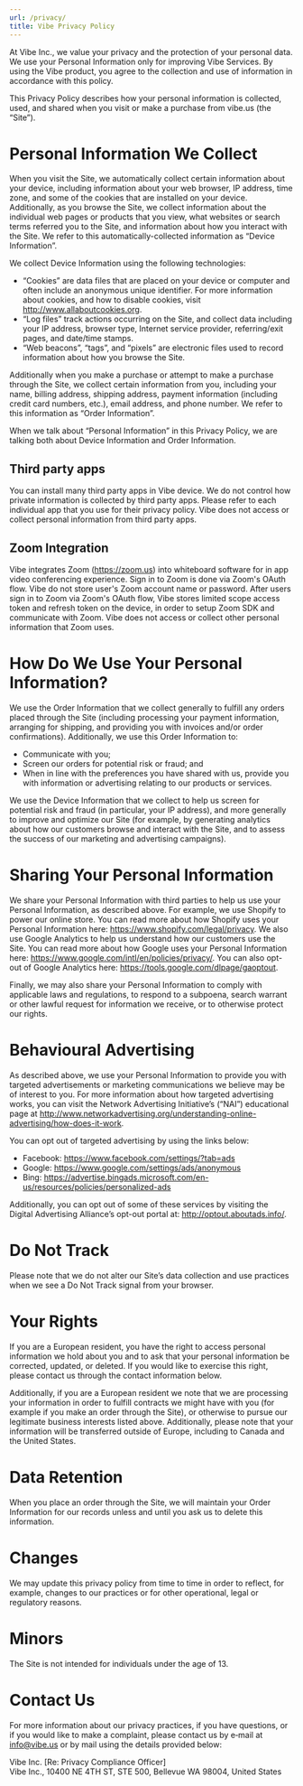 ```yaml
---
url: /privacy/
title: Vibe Privacy Policy
---
```


At Vibe Inc., we value your privacy and the protection of your personal data. We use your
Personal Information only for improving Vibe Services. By using the Vibe product, you
agree to the collection and use of information in accordance with this policy.

This Privacy Policy describes how your personal information is collected, used, and shared when you visit or
make a purchase from vibe.us (the “Site”).

# Personal Information We Collect

When you visit the Site, we automatically collect certain information about your device, including information about
your web browser, IP address, time zone, and some of the cookies that are installed on your device.
Additionally, as you browse the Site, we collect information about the individual web pages or products that you view,
what websites or search terms referred you to the Site, and information about how you interact with the Site.
We refer to this automatically-collected information as “Device Information”.

We collect Device Information using the following technologies:

- “Cookies” are data files that are placed on your device or computer and often include an anonymous unique identifier.
  For more information about cookies, and how to disable cookies, visit http://www.allaboutcookies.org.
- “Log files” track actions occurring on the Site, and collect data including your IP address, browser type,
  Internet service provider, referring/exit pages, and date/time stamps.
- “Web beacons”, “tags”, and “pixels” are electronic files used to record information about how you browse the Site.

Additionally when you make a purchase or attempt to make a purchase through the Site, we collect certain information
from you, including your name, billing address, shipping address, payment information (including credit card numbers, etc.),
email address, and phone number. We refer to this information as “Order Information”.

When we talk about “Personal Information” in this Privacy Policy, we are talking both about Device Information and
Order Information.

## Third party apps

You can install many third party apps in Vibe device. We do not control how private information is collected by third
party apps. Please refer to each individual app that you use for their privacy policy. Vibe does not access or collect
personal information from third party apps.

## Zoom Integration

Vibe integrates Zoom (https://zoom.us) into whiteboard software for in app video conferencing experience. Sign in to
Zoom is done via Zoom's OAuth flow. Vibe do not store user's Zoom account name or password. After users sign in to
Zoom via Zoom's OAuth flow, Vibe stores limited scope access token and refresh token on the device, in order to setup
Zoom SDK and communicate with Zoom. Vibe does not access or collect other personal information that Zoom uses.

# How Do We Use Your Personal Information?

We use the Order Information that we collect generally to fulfill any orders placed through the Site
(including processing your payment information, arranging for shipping, and providing you with invoices and/or order
confirmations). Additionally, we use this Order Information to:

- Communicate with you;
- Screen our orders for potential risk or fraud; and
- When in line with the preferences you have shared with us, provide you with information or advertising relating to our products or services.

We use the Device Information that we collect to help us screen for potential risk and fraud (in particular, your IP address),
and more generally to improve and optimize our Site (for example, by generating analytics about how our customers
browse and interact with the Site, and to assess the success of our marketing and advertising campaigns).

# Sharing Your Personal Information

We share your Personal Information with third parties to help us use your Personal Information, as described above.
For example, we use Shopify to power our online store. You can read more about how Shopify uses your Personal Information
here: https://www.shopify.com/legal/privacy. We also use Google Analytics to help us understand how our customers use the
Site. You can read more about how Google uses your Personal Information here: https://www.google.com/intl/en/policies/privacy/.
You can also opt-out of Google Analytics here: https://tools.google.com/dlpage/gaoptout.

Finally, we may also share your Personal Information to comply with applicable laws and regulations,
to respond to a subpoena, search warrant or other lawful request for information we receive,
or to otherwise protect our rights.

# Behavioural Advertising

As described above, we use your Personal Information to provide you with targeted advertisements or marketing
communications we believe may be of interest to you. For more information about how targeted advertising works,
you can visit the Network Advertising Initiative’s (“NAI”) educational page at
http://www.networkadvertising.org/understanding-online-advertising/how-does-it-work.

You can opt out of targeted advertising by using the links below:

- Facebook: https://www.facebook.com/settings/?tab=ads
- Google: https://www.google.com/settings/ads/anonymous
- Bing: https://advertise.bingads.microsoft.com/en-us/resources/policies/personalized-ads

Additionally, you can opt out of some of these services by visiting the Digital Advertising Alliance’s opt-out portal
at: http://optout.aboutads.info/.

# Do Not Track

Please note that we do not alter our Site’s data collection and use practices when we see a Do Not Track signal from your browser.

# Your Rights

If you are a European resident, you have the right to access personal information we hold about you and to ask that
your personal information be corrected, updated, or deleted. If you would like to exercise this right, please contact us
through the contact information below.

Additionally, if you are a European resident we note that we are processing your information in order to fulfill
contracts we might have with you (for example if you make an order through the Site), or otherwise to pursue our
legitimate business interests listed above. Additionally, please note that your information will be transferred outside
of Europe, including to Canada and the United States.

# Data Retention

When you place an order through the Site, we will maintain your Order Information for our records unless and until
you ask us to delete this information.

# Changes

We may update this privacy policy from time to time in order to reflect, for example, changes to our practices or for
other operational, legal or regulatory reasons.

# Minors

The Site is not intended for individuals under the age of 13.

# Contact Us

For more information about our privacy practices, if you have questions, or if you would like to make a complaint,
please contact us by e‑mail at info@vibe.us or by mail using the details provided below:

Vibe Inc.
[Re: Privacy Compliance Officer]  
Vibe Inc., 10400 NE 4TH ST, STE 500, Bellevue WA 98004, United States
